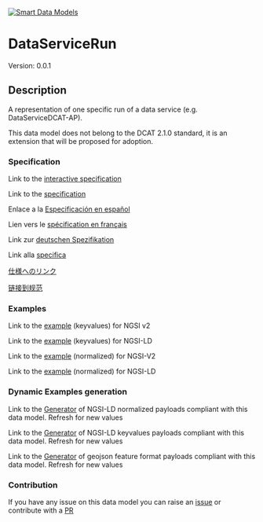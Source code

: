 [![Smart Data Models](https://smartdatamodels.org/wp-content/uploads/2022/01/SmartDataModels_logo.png "Logo")](https://smartdatamodels.org)
# DataServiceRun
Version: 0.0.1

## Description 

A representation of one specific run of a data service (e.g. DataServiceDCAT-AP).

This data model does not belong to the DCAT 2.1.0 standard, it is an extension that will be proposed for adoption.
### Specification

Link to the [interactive specification](https://swagger.lab.fiware.org/?url=https://smart-data-models.github.io/dataModel.DCAT-AP/DataServiceRun/swagger.yaml)

Link to the [specification](https://github.com/smart-data-models/dataModel.DCAT-AP/blob/master/DataServiceRun/doc/spec.md)

Enlace a la [Especificación en español](https://github.com/smart-data-models/dataModel.DCAT-AP/blob/master/DataServiceRun/doc/spec_ES.md)

Lien vers le [spécification en français](https://github.com/smart-data-models/dataModel.DCAT-AP/blob/master/DataServiceRun/doc/spec_FR.md)

Link zur [deutschen Spezifikation](https://github.com/smart-data-models/dataModel.DCAT-AP/blob/master/DataServiceRun/doc/spec_DE.md)

Link alla [specifica](https://github.com/smart-data-models/dataModel.DCAT-AP/blob/master/DataServiceRun/doc/spec_IT.md)

[仕様へのリンク](https://github.com/smart-data-models/dataModel.DCAT-AP/blob/master/DataServiceRun/doc/spec_JA.md)

[链接到规范](https://github.com/smart-data-models/dataModel.DCAT-AP/blob/master/DataServiceRun/doc/spec_ZH.md)
### Examples

Link to the [example](https://smart-data-models.github.io/dataModel.DCAT-AP/DataServiceRun/examples/example.json) (keyvalues) for NGSI v2

Link to the [example](https://smart-data-models.github.io/dataModel.DCAT-AP/DataServiceRun/examples/example.jsonld) (keyvalues) for NGSI-LD

Link to the [example](https://smart-data-models.github.io/dataModel.DCAT-AP/DataServiceRun/examples/example-normalized.json) (normalized) for NGSI-V2

Link to the [example](https://smart-data-models.github.io/dataModel.DCAT-AP/DataServiceRun/examples/example-normalized.jsonld) (normalized) for NGSI-LD
### Dynamic Examples generation

Link to the [Generator](https://smartdatamodels.org/extra/ngsi-ld_generator.php?schemaUrl=https://raw.githubusercontent.com/smart-data-models/dataModel.DCAT-AP/master/DataServiceRun/schema.json&email=info@smartdatamodels.org) of NGSI-LD normalized payloads compliant with this data model. Refresh for new values

Link to the [Generator](https://smartdatamodels.org/extra/ngsi-ld_generator_keyvalues.php?schemaUrl=https://raw.githubusercontent.com/smart-data-models/dataModel.DCAT-AP/master/DataServiceRun/schema.json&email=info@smartdatamodels.org) of NGSI-LD keyvalues payloads compliant with this data model. Refresh for new values

Link to the [Generator](https://smartdatamodels.org/extra/geojson_features_generator.php?schemaUrl=https://raw.githubusercontent.com/smart-data-models/dataModel.DCAT-AP/master/DataServiceRun/schema.json&email=info@smartdatamodels.org) of geojson feature format payloads compliant with this data model. Refresh for new values
### Contribution

 If you have any issue on this data model you can raise an [issue](https://github.com/smart-data-models/dataModel.DCAT-AP/issues)  or contribute with a [PR](https://github.com/smart-data-models/dataModel.DCAT-AP/pulls)